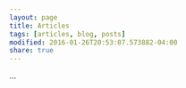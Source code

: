 ```yaml
---
layout: page
title: Articles
tags: [articles, blog, posts]
modified: 2016-01-26T20:53:07.573882-04:00
share: true
---
```


...